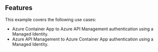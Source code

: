## Features

This example covers the following use cases:

* Azure Container App to Azure API Management authentication using a Managed Identity.
* Azure API Management to Azure Container App authentication using a Managed Identity.
